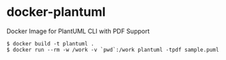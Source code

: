 # docker-plantuml

Docker Image for PlantUML CLI with PDF Support

```
$ docker build -t plantuml .
$ docker run --rm -w /work -v `pwd`:/work plantuml -tpdf sample.puml
```
